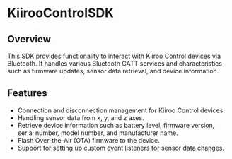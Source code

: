# KiirooControlSDK

## Overview
This SDK provides functionality to interact with Kiiroo Control devices via Bluetooth. It handles various Bluetooth GATT services and characteristics such as firmware updates, sensor data retrieval, and device information.

## Features
- Connection and disconnection management for Kiiroo Control devices.
- Handling sensor data from x, y, and z axes.
- Retrieve device information such as battery level, firmware version, serial number, model number, and manufacturer name.
- Flash Over-the-Air (OTA) firmware to the device.
- Support for setting up custom event listeners for sensor data changes.
